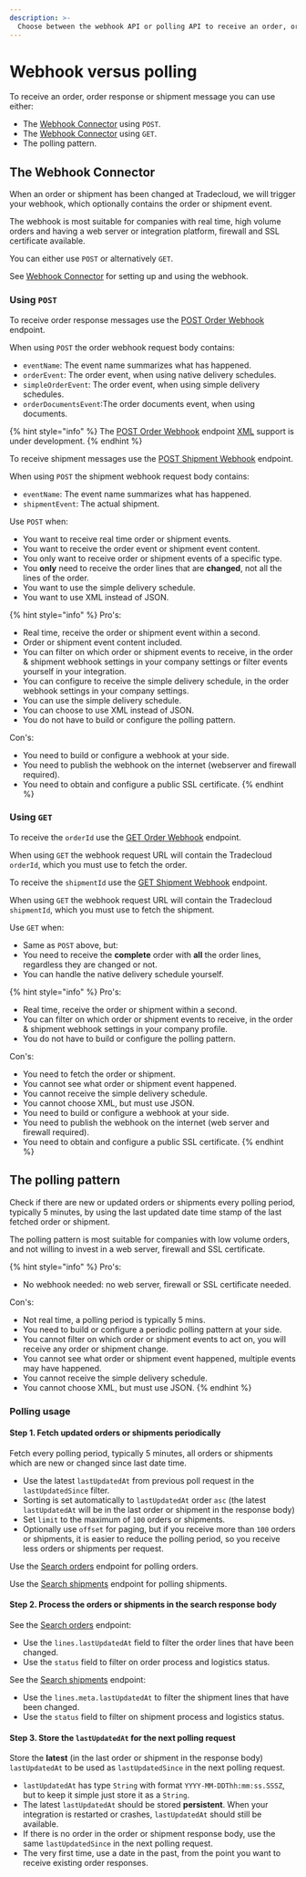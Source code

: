 ```yaml
---
description: >-
  Choose between the webhook API or polling API to receive an order, order response or shipment message
---
```


# Webhook versus polling

To receive an order, order response or shipment message you can use either:

* The [Webhook Connector](https://tradecloud.gitbook.io/connectors/webhook-connector) using `POST`.
* The [Webhook Connector](https://tradecloud.gitbook.io/connectors/webhook-connector) using `GET`.
* The polling pattern.

## The Webhook Connector

When an order or shipment has been changed at Tradecloud, we will trigger your webhook, which optionally contains the order or shipment event.

The webhook is most suitable for companies with real time, high volume orders and having a web server or integration platform, firewall and SSL certificate available.

You can either use `POST` or alternatively `GET`.

See [Webhook Connector](https://tradecloud.gitbook.io/connectors/webhook-connector) for setting up and using the webhook.

### Using `POST`

To receive order response messages use the [POST Order Webhook](https://swagger-ui.accp.tradecloud1.com/?url=https://api.accp.tradecloud1.com/v2/order-webhook-connector/specs.yaml#/order-webhook%20endpoints/webhookPost) endpoint.

When using `POST` the order webhook request body contains:

* `eventName`: The event name summarizes what has happened.
* `orderEvent`: The order event, when using native delivery schedules.
* `simpleOrderEvent`: The order event, when using simple delivery schedules.
* `orderDocumentsEvent`:The order documents event, when using documents.

{% hint style="info" %}
The [POST Order Webhook](https://swagger-ui.accp.tradecloud1.com/?url=https://api.accp.tradecloud1.com/v2/order-webhook-connector/specs.yaml#/order-webhook%20endpoints/webhookPost) endpoint [XML](json-vs-xml.md#xml) support is under development.
{% endhint %}

To receive shipment messages use the [POST Shipment Webhook](https://swagger-ui.accp.tradecloud1.com/?url=https://api.accp.tradecloud1.com/v2/shipment-webhook-connector/specs.yaml#/shipment-webhook%20endpoints/webhookPost) endpoint.

When using `POST` the shipment webhook request body contains:

* `eventName`: The event name summarizes what has happened.
* `shipmentEvent`: The actual shipment.

Use `POST` when:

* You want to receive real time order or shipment events.
* You want to receive the order event or shipment event content.
* You only want to receive order or shipment events of a specific type.
* You **only** need to receive the order lines that are **changed**, not all the lines of the order.
* You want to use the simple delivery schedule.
* You want to use XML instead of JSON.

{% hint style="info" %}
Pro's:

* Real time, receive the order or shipment event within a second.
* Order or shipment event content included.
* You can filter on which order or shipment events to receive, in the order & shipment webhook settings in your company settings or filter events yourself in your integration.
* You can configure to receive the simple delivery schedule, in the order webhook settings in your company settings.
* You can use the simple delivery schedule.
* You can choose to use XML instead of JSON.
* You do not have to build or configure the polling pattern.

Con's:

* You need to build or configure a webhook at your side.
* You need to publish the webhook on the internet \(webserver and firewall required\).
* You need to obtain and configure a public SSL certificate.
{% endhint %}

### Using `GET`

To receive the `orderId` use the [GET Order Webhook](https://swagger-ui.accp.tradecloud1.com/?url=https://api.accp.tradecloud1.com/v2/order-webhook-connector/specs.yaml#/order-webhook%20endpoints/webhookGet) endpoint.

When using `GET` the webhook request URL will contain the Tradecloud `orderId`, which you must use to fetch the order.

To receive the `shipmentId` use the [GET Shipment Webhook](https://swagger-ui.accp.tradecloud1.com/?url=https://api.accp.tradecloud1.com/v2/shipment-webhook-connector/specs.yaml#/shipment-webhook%20endpoints/webhookGet) endpoint.

When using `GET` the webhook request URL will contain the Tradecloud `shipmentId`, which you must use to fetch the shipment.

Use `GET` when:

* Same as `POST` above, but:
* You need to receive the **complete** order with **all** the order lines, regardless they are changed or not.
* You can handle the native delivery schedule yourself.

{% hint style="info" %}
Pro's:

* Real time, receive the order or shipment within a second.
* You can filter on which order or shipment events to receive, in the order & shipment webhook settings in your company profile.
* You do not have to build or configure the polling pattern.

Con's:

* You need to fetch the order or shipment.
* You cannot see what order or shipment event happened.
* You cannot receive the simple delivery schedule.
* You cannot choose XML, but must use JSON.
* You need to build or configure a webhook at your side.
* You need to publish the webhook on the internet \(web server and firewall required\).
* You need to obtain and configure a public SSL certificate.
{% endhint %}

## The polling pattern

Check if there are new or updated orders or shipments every polling period, typically 5 minutes, by using the last updated date time stamp of the last fetched order or shipment.

The polling pattern is most suitable for companies with low volume orders, and not willing to invest in a web server, firewall and SSL certificate.

{% hint style="info" %}
Pro's:

* No webhook needed: no web server, firewall or SSL certificate needed.

Con's:

* Not real time, a polling period is typically 5 mins.
* You need to build or configure a periodic polling pattern at your side.
* You cannot filter on which order or shipment events to act on, you will receive any order or shipment change.
* You cannot see what order or shipment event happened, multiple events may have happened.
* You cannot receive the simple delivery schedule.
* You cannot choose XML, but must use JSON.
{% endhint %}

### Polling usage

#### Step 1. Fetch updated orders or shipments periodically

Fetch every polling period, typically 5 minutes, all orders or shipments which are new or changed since last date time.

* Use the latest `lastUpdatedAt` from previous poll request in the `lastUpdatedSince` filter.
* Sorting is set automatically to `lastUpdatedAt` order `asc` \(the latest `lastUpdatedAt` will be in the last order or shipment in the response body\)
* Set `limit` to the maximum of `100` orders or shipments.
* Optionally use `offset` for paging, but if you receive more than `100` orders or shipments, it is easier to reduce the polling period, so you receive less orders or shipments per request.

Use the [Search orders](https://swagger-ui.accp.tradecloud1.com/?url=https://api.accp.tradecloud1.com/v2/order-search/specs.yaml#/order-search/searchRoute) endpoint for polling orders.

Use the [Search shipments](https://swagger-ui.accp.tradecloud1.com/?url=https://api.accp.tradecloud1.com/v2/shipment/specs.yaml#/shipment/searchShipmentsRoute) endpoint for polling shipments.

#### Step 2. Process the orders or shipments in the search response body

See the [Search orders](https://swagger-ui.accp.tradecloud1.com/?url=https://api.accp.tradecloud1.com/v2/order-search/specs.yaml#/order-search/searchRoute) endpoint:

* Use the `lines.lastUpdatedAt` field to filter the order lines that have been changed.
* Use the `status` field to filter on order process and logistics status.

See the [Search shipments](https://swagger-ui.accp.tradecloud1.com/?url=https://api.accp.tradecloud1.com/v2/shipment/specs.yaml#/shipment/searchShipmentsRoute) endpoint:

* Use the `lines.meta.lastUpdatedAt` to filter the shipment lines that have been changed.
* Use the `status` field to filter on shipment process and logistics status.

#### Step 3. Store the `lastUpdatedAt` for the next polling request

Store the **latest** \(in the last order or shipment in the response body\) `lastUpdatedAt` to be used as `lastUpdatedSince` in the next polling request.

* `lastUpdatedAt` has type `String` with format `YYYY-MM-DDThh:mm:ss.SSSZ`, but to keep it simple just store it as a `String`.
* The latest `lastUpdatedAt` should be stored **persistent**. When your integration is restarted or crashes, `lastUpdatedAt` should still be available.
* If there is no order in the order or shipment response body, use the same `lastUpdatedSince` in the next polling request.
* The very first time, use a date in the past, from the point you want to receive existing order responses.
